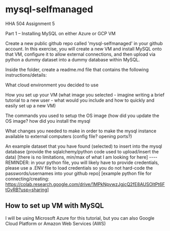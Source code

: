 # mysql-selfmanaged
HHA 504 Assignment 5

Part 1 – Installing MySQL on either Azure or GCP VM

Create a new public github repo called 'mysql-selfmanaged' in your github account. In this exercise, you will create a new VM and install MySQL onto that VM, configure it to allow external connections, and then upload via python a dummy dataset into a dummy database within MySQL.

Inside the folder, create a readme.md file that contains the following instructions/details: 

What cloud environment you decided to use

How you set up your VM (what image you selected - imagine writing a brief tutorial to a new user - what would you include and how to quickly and easily set up a new VM) 

The commands you used to setup the OS image (how did you update the OS image? how did you install the mysql

What changes you needed to make in order to make the mysql instance available to external computers (config file? opening ports?)

An example dataset that you have found (selected) to insert into the mysql database (provide the sqlalchemy/python code used to upload/insert the data) [there is no limitations, min/max of what I am looking for here] ---- REMINDER: in your python file, you will likely have to provide credentials, please use a .ENV file to load credentials so you do not hard-code the passwords/usernames into your github repo] [example python file for connecting/creating: https://colab.research.google.com/drive/1MPkNpvwzJgjcQ2fE8AUSOltPt6FtGvRB?usp=sharing] 


## How to set up VM with MySQL

I will be using Microsoft Azure for this tutorial, but you can also Google Cloud Platform or Amazon Web Services (AWS)
